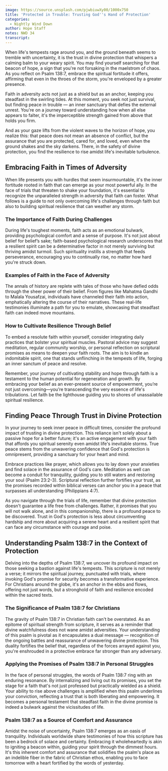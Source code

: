```yaml
---
image: https://source.unsplash.com/pjwbiuwXy00/1000x750
title: 'Protected in Trouble: Trusting God''s Hand of Protection'
categories:
  - Nightly Wind Down
author: Hope Staff
notes: NWD 34
transcript:
---
```

When life's tempests rage around you, and the ground beneath seems to tremble with uncertainty, it is the trust in divine protection that whispers a calming balm to your weary spirit. You may find yourself searching for that beacon of hope, a sign that you're not forsaking in the maelstrom of chaos. As you reflect on Psalm 138:7, embrace the spiritual fortitude it offers, affirming that even in the throes of the storm, you're enveloped by a greater presence.

Faith in adversity acts not just as a shield but as an anchor, keeping you steadfast in the swirling tides. At this moment, you seek not just survival, but finding peace in trouble — an inner sanctuary that defies the external unrest. You're on a journey toward understanding how when all else appears to falter, it's the imperceptible strength gained from above that holds you firm.

And as your gaze lifts from the violent waves to the horizon of hope, you realize this: that peace does not mean an absence of conflict, but the assurance that you are protected, cared for, and loved, even when the ground shakes and the sky darkens. There, in the safety of divine protection, you find the resilience to rise amidst life's inevitable turbulence.

## **Embracing Faith in Times of Adversity**

When life presents you with hurdles that seem insurmountable, it's the inner fortitude rooted in faith that can emerge as your most powerful ally. In the face of trials that threaten to shake your foundation, it's essential to recognize the unparalleled strength in adversity that faith can foster. What follows is a guide to not only overcoming life's challenges through faith but also to building spiritual resilience that can weather any storm.

### **The Importance of Faith During Challenges**

During life's toughest moments, faith acts as an emotional bulwark, providing psychological comfort and a sense of purpose. It's not just about belief for belief’s sake; faith-based psychological research underscores that a resilient spirit can be a determinative factor in not merely surviving but thriving amidst turmoil. Such spirituality instills a strength that feeds perseverance, encouraging you to continually rise, no matter how hard you're struck down.

### **Examples of Faith in the Face of Adversity**

The annals of history are replete with tales of those who have defied odds through the sheer power of their belief. From figures like Mahatma Gandhi to Malala Yousafzai, individuals have channeled their faith into action, emphatically altering the course of their narratives. These real-life testimonies illuminate a path for you to emulate, showcasing that steadfast faith can indeed move mountains.

### **How to Cultivate Resilience Through Belief**

To embed a resolute faith within yourself, consider integrating daily practices that bolster your spiritual muscles. Pastoral advice may suggest meditation, regular community worship, or personal reflection on scriptural promises as means to deepen your faith roots. The aim is to kindle an indomitable spirit, one that stands unflinching in the tempests of life, forging an inner sanctum of peace and resolve.

Remember, your journey of cultivating stability and hope through faith is a testament to the human potential for regeneration and growth. By embracing your belief as an ever-present source of empowerment, you’re not just overcoming—you’re transcending the very essence of life's tribulations. Let faith be the lighthouse guiding you to shores of unassailable spiritual resilience.

## **Finding Peace Through Trust in Divine Protection**

In your journey to seek inner peace in difficult times, consider the profound impact of trusting in divine protection. This reliance isn't solely about a passive hope for a better future; it's an active engagement with your faith that affords you spiritual serenity even amidst life's inevitable storms. True peace stems from the unwavering confidence that God's protection is omnipresent, providing a sanctuary for your heart and mind.

Embrace practices like prayer, which allows you to lay down your anxieties and find solace in the assurance of God's care. Meditation as well can become a conduit for tranquility, guiding you to still waters and restoring your soul (Psalm 23:2-3). Scriptural reflection further fortifies your trust, as the promises recorded within biblical verses can anchor you in a peace that surpasses all understanding (Philippians 4:7).

As you navigate through the trials of life, remember that divine protection doesn't guarantee a life free from challenges. Rather, it promises that you will not walk alone, and in this companionship, there is a profound peace to be discovered. Trust in God's protection is less about circumventing hardship and more about acquiring a serene heart and a resilient spirit that can face any circumstance with courage and poise.

## **Understanding Psalm 138:7 in the Context of Protection**

Delving into the depths of Psalm 138:7, we uncover its profound impact on those seeking a bastion against life's tempests. This scripture is not merely a verse; it mirrors the spiritual journey, punctuated with trials, where invoking God's promise for security becomes a transformative experience. For Christians around the globe, it's an anchor in the ebbs and flows, offering not just words, but a stronghold of faith and resilience encoded within the sacred texts.

### **The Significance of Psalm 138:7 for Christians**

The gravity of Psalm 138:7 in Christian faith can't be overstated. As an epitome of spiritual strength from scripture, it serves as a reminder that divine watchfulness does not wane amidst adversities. Your understanding of this psalm is pivotal as it encapsulates a dual message — recognition of the ongoing battles and reassurance of unwavering divine protection. This duality fortifies the belief that, regardless of the forces arrayed against you, you're enshrouded in a protective embrace far stronger than any adversary.

### **Applying the Promises of Psalm 138:7 in Personal Struggles**

In the face of personal struggles, the words of Psalm 138:7 ring with an enduring resonance. By internalizing and living out its promises, you set the stage for a faith that's not just professed but practically wielded as a shield. Your ability to rise above challenges is amplified when this psalm underlines your conviction, reflecting a trust that is both liberating and empowering. It becomes a personal testament that steadfast faith in the divine promise is indeed a bulwark against the vicissitudes of life.

### **Psalm 138:7 as a Source of Comfort and Assurance**

Amidst the noise of uncertainty, Psalm 138:7 emerges as an oasis of tranquility. Individuals worldwide share testimonies of how this scripture has been a bedrock of solace and certainty. Embracing it wholeheartedly is akin to igniting a beacon within, guiding your spirit through the dimmest hours. It's this inherent comfort and assurance that solidifies the psalm's place as an indelible fiber in the fabric of Christian ethos, enabling you to face tomorrow with a heart fortified by the words of yesterday.